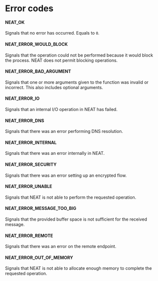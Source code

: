 # Error codes

#### NEAT_OK

Signals that no error has occurred. Equals to `0`.

#### NEAT_ERROR_WOULD_BLOCK

Signals that the operation could not be performed because it would block the
process. NEAT does not permit blocking operations.

#### NEAT_ERROR_BAD_ARGUMENT

Signals that one or more arguments given to the function was invalid or incorrect.
This also includes optional arguments.

#### NEAT_ERROR_IO

Signals that an internal I/O operation in NEAT has failed.

#### NEAT_ERROR_DNS

Signals that there was an error performing DNS resolution.

#### NEAT_ERROR_INTERNAL

Signals that there was an error internally in NEAT.

#### NEAT_ERROR_SECURITY

Signals that there was an error setting up an encrypted flow.

#### NEAT_ERROR_UNABLE

Signals that NEAT is not able to perform the requested operation.

#### NEAT_ERROR_MESSAGE_TOO_BIG

Signals that the provided buffer space is not sufficient for the received message.

#### NEAT_ERROR_REMOTE

Signals that there was an error on the remote endpoint.

#### NEAT_ERROR_OUT_OF_MEMORY

Signals that NEAT is not able to allocate enough memory to complete the requested
operation.


